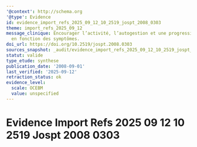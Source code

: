 ```yaml
---
'@context': http://schema.org
'@type': Evidence
id: evidence_import_refs_2025_09_12_10_2519_jospt_2008_0303
theme: import_refs_2025_09_12
message_clinique: Encourager l’activité, l’autogestion et une progression graduée
  en fonction des symptômes.
doi_url: https://doi.org/10.2519/jospt.2008.0303
sources_snapshot: _audit/evidence_import_refs_2025_09_12_10_2519_jospt_2008_0303.json
statut: valide
type_etude: synthese
publication_date: '2008-09-01'
last_verified: '2025-09-12'
retraction_status: ok
evidence_level:
  scale: OCEBM
  value: unspecified
---
```

# Evidence Import Refs 2025 09 12 10 2519 Jospt 2008 0303

